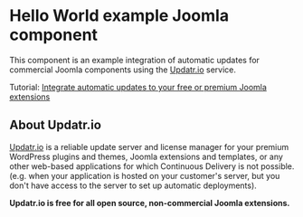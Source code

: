 # Hello World example Joomla component

This component is an example integration of automatic updates for commercial Joomla components using the [Updatr.io](https://updatr.io) service.

Tutorial: [Integrate automatic updates to your free or premium Joomla extensions](https://updatr.io/docs/1.x/update-server-free-commercial-joomla-extensions-templates)

## About Updatr.io

[Updatr.io](https://updatr.io) is a reliable update server and license manager for your premium WordPress plugins and themes, Joomla extensions and templates, or any other web-based applications for which Continuous Delivery is not possible. (e.g. when your application is hosted on your customer's server, but you don't have access to the server to set up automatic deployments).

**Updatr.io is free for all open source, non-commercial Joomla extensions.**
